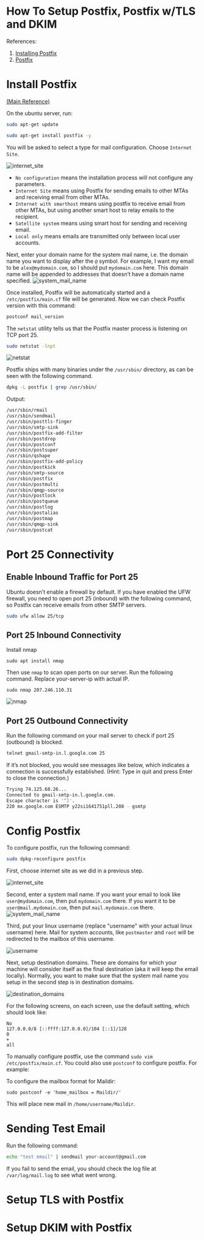 # How To Setup Postfix, Postfix w/TLS and DKIM
References:

1. [Installing Postfix](https://www.linuxbabe.com/mail-server/setup-basic-postfix-mail-sever-ubuntu)
2. [Postfix](https://ubuntu.com/server/docs/mail-postfix)

# Install Postfix
[(Main Reference)](https://www.linuxbabe.com/mail-server/setup-basic-postfix-mail-sever-ubuntu)

On the ubuntu server, run:
```bash
sudo apt-get update

sudo apt-get install postfix -y
```
You will be asked to select a type for mail configuration. Choose `Internet Site`.

![internet_site](../assets/img/posts/internet_site.png)
* `No configuration` means the installation process will not configure any parameters.
* `Internet Site` means using Postfix for sending emails to other MTAs and receiving email from other MTAs.
* `Internet with smarthost` means using postfix to receive email from other MTAs, but using another smart host to relay emails to the recipient.
* `Satellite system` means using smart host for sending and receiving email.
* `Local only` means emails are transmitted only between local user accounts.

Next, enter your domain name for the system mail name, i.e. the domain name you want to display after the `@` symbol. For example, I want my email to be `alex@mydomain.com`, so I should put `mydomain.com` here. This domain name will be appended to addresses that doesn’t have a domain name specified.
![system_mail_name](../assets/img/posts/system_mail_name.png)

Once installed, Postfix will be automatically started and a `/etc/postfix/main.cf` file will be generated. Now we can check Postfix version with this command:
```bash
postconf mail_version
```
The `netstat` utility tells us that the Postfix master process is listening on TCP port 25.
```bash
sudo netstat -lnpt
```
![netstat](../assets/img/posts/netstat.png)

Postfix ships with many binaries under the `/usr/sbin/` directory, as can be seen with the following command.
```bash
dpkg -L postfix | grep /usr/sbin/
```
Output:
```bash
/usr/sbin/rmail
/usr/sbin/sendmail
/usr/sbin/posttls-finger
/usr/sbin/smtp-sink
/usr/sbin/postfix-add-filter
/usr/sbin/postdrop
/usr/sbin/postconf
/usr/sbin/postsuper
/usr/sbin/qshape
/usr/sbin/postfix-add-policy
/usr/sbin/postkick
/usr/sbin/smtp-source
/usr/sbin/postfix
/usr/sbin/postmulti
/usr/sbin/qmqp-source
/usr/sbin/postlock
/usr/sbin/postqueue
/usr/sbin/postlog
/usr/sbin/postalias
/usr/sbin/postmap
/usr/sbin/qmqp-sink
/usr/sbin/postcat
```
# Port 25 Connectivity
## Enable Inbound Traffic for Port 25
Ubuntu doesn’t enable a firewall by default. If you have enabled the UFW firewall, you need to open port 25 (inbound) with the following command, so Postfix can receive emails from other SMTP servers.
```bash
sudo ufw allow 25/tcp
```
## Port 25 Inbound Connectivity
Install nmap
```
sudo apt install nmap
```
Then use `nmap` to scan open ports on our server. Run the following command. Replace your-server-ip with actual IP.
```
sudo nmap 207.246.110.31
```
![nmap](../assets/img/posts/nmap.png)

## Port 25 Outbound Connectivity
Run the following command on your mail server to check if port 25 (outbound) is blocked.
```bash
telnet gmail-smtp-in.l.google.com 25
```
If it’s not blocked, you would see messages like below, which indicates a connection is successfully established. (Hint: Type in quit and press Enter to close the connection.)
```bash
Trying 74.125.68.26...
Connected to gmail-smtp-in.l.google.com.
Escape character is '^]'.
220 mx.google.com ESMTP y22si1641751pll.208 - gsmtp
```

# Config Postfix
To configure postfix, run the following command:
```bash
sudo dpkg-reconfigure postfix
```
First, choose internet site as we did in a previous step.

![internet_site](../assets/img/posts/internet_site.png)

Second, enter a system mail name. If you want your email to look like `user@mydomain.com`, then put `mydomain.com` there. If you want it to be `user@mail.mydomain.com`, then put `mail.mydomain.com` there.
![system_mail_name](../assets/img/posts/system_mail_name.png)

Third, put your linux username (replace "username" with your actual linux username) here. Mail for system accounts, like `postmaster` and `root` will be redirected to the mailbox of this username.

![username](../assets/img/posts/username.png)

Next, setup destination domains. These are domains for which your machine will consider itself as the final destination (aka it will keep the email locally). Normally, you want to make sure that the system mail name you setup in the second step is in destination domains.

![destination_domains](../assets/img/posts/destination_domains.png)

For the following screens, on each screen, use the default setting, which should look like:
```
No
127.0.0.0/8 [::ffff:127.0.0.0]/104 [::1]/128
0
+
all
```

To manually configure postfix, use the command `sudo vim /etc/postfix/main.cf`. You could also use `postconf` to configure postfix. For example:

To configure the mailbox format for Maildir:
```
sudo postconf -e 'home_mailbox = Maildir/'
```
This will place new mail in `/home/username/Maildir`.
# Sending Test Email
Run the following command:
```bash
echo "test email" | sendmail your-account@gmail.com
```
If you fail to send the email, you should check the log file at `/var/log/mail.log` to see what went wrong.

# Setup TLS with Postfix

# Setup DKIM with Postfix